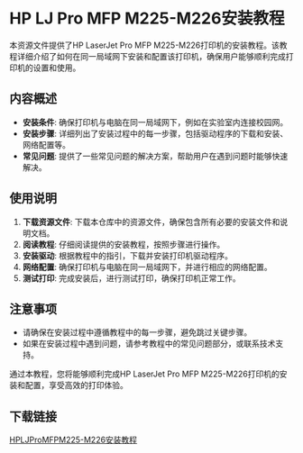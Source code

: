 # HP LJ Pro MFP M225-M226安装教程

本资源文件提供了HP LaserJet Pro MFP M225-M226打印机的安装教程。该教程详细介绍了如何在同一局域网下安装和配置该打印机，确保用户能够顺利完成打印机的设置和使用。

## 内容概述

- **安装条件**: 确保打印机与电脑在同一局域网下，例如在实验室内连接校园网。
- **安装步骤**: 详细列出了安装过程中的每一步骤，包括驱动程序的下载和安装、网络配置等。
- **常见问题**: 提供了一些常见问题的解决方案，帮助用户在遇到问题时能够快速解决。

## 使用说明

1. **下载资源文件**: 下载本仓库中的资源文件，确保包含所有必要的安装文件和说明文档。
2. **阅读教程**: 仔细阅读提供的安装教程，按照步骤进行操作。
3. **安装驱动**: 根据教程中的指引，下载并安装打印机驱动程序。
4. **网络配置**: 确保打印机与电脑在同一局域网下，并进行相应的网络配置。
5. **测试打印**: 完成安装后，进行测试打印，确保打印机正常工作。

## 注意事项

- 请确保在安装过程中遵循教程中的每一步骤，避免跳过关键步骤。
- 如果在安装过程中遇到问题，请参考教程中的常见问题部分，或联系技术支持。

通过本教程，您将能够顺利完成HP LaserJet Pro MFP M225-M226打印机的安装和配置，享受高效的打印体验。

## 下载链接

[HPLJProMFPM225-M226安装教程](https://pan.quark.cn/s/b7b28f391a02)
